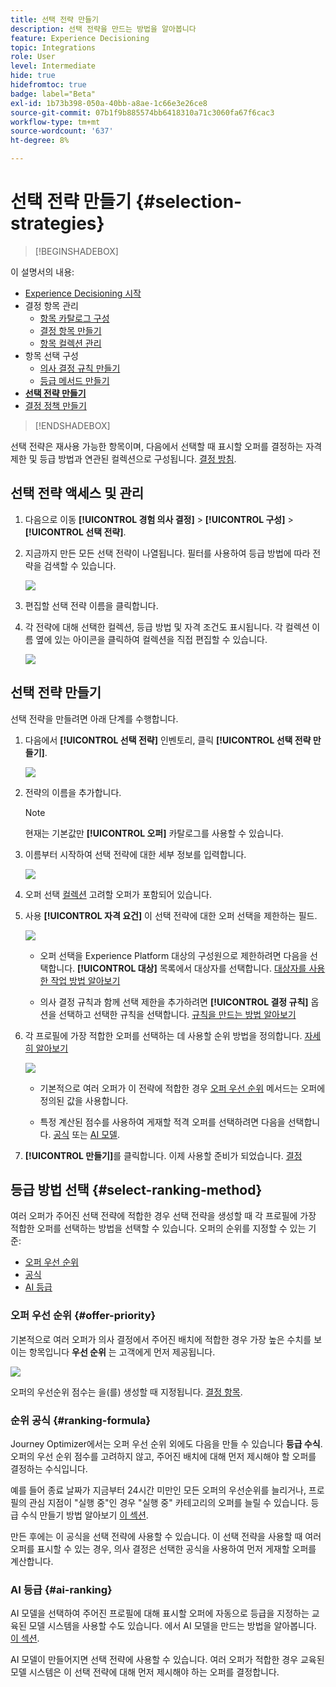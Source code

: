 ```yaml
---
title: 선택 전략 만들기
description: 선택 전략을 만드는 방법을 알아봅니다
feature: Experience Decisioning
topic: Integrations
role: User
level: Intermediate
hide: true
hidefromtoc: true
badge: label="Beta"
exl-id: 1b73b398-050a-40bb-a8ae-1c66e3e26ce8
source-git-commit: 07b1f9b885574bb6418310a71c3060fa67f6cac3
workflow-type: tm+mt
source-wordcount: '637'
ht-degree: 8%

---
```


# 선택 전략 만들기 {#selection-strategies}

>[!BEGINSHADEBOX]

이 설명서의 내용:

* [Experience Decisioning 시작](gs-experience-decisioning.md)
* 결정 항목 관리
   * [항목 카탈로그 구성](catalogs.md)
   * [결정 항목 만들기](items.md)
   * [항목 컬렉션 관리](collections.md)
* 항목 선택 구성
   * [의사 결정 규칙 만들기](rules.md)
   * [등급 메서드 만들기](ranking.md)
* **[선택 전략 만들기](selection-strategies.md)**
* [결정 정책 만들기](create-decision.md)

>[!ENDSHADEBOX]

선택 전략은 재사용 가능한 항목이며, 다음에서 선택할 때 표시할 오퍼를 결정하는 자격 제한 및 등급 방법과 연관된 컬렉션으로 구성됩니다. [결정 방침](create-decision.md).

## 선택 전략 액세스 및 관리

1. 다음으로 이동 **[!UICONTROL 경험 의사 결정]** > **[!UICONTROL 구성]** > **[!UICONTROL 선택 전략]**.

1. 지금까지 만든 모든 선택 전략이 나열됩니다. 필터를 사용하여 등급 방법에 따라 전략을 검색할 수 있습니다.

   ![](assets/strategy-list-filters.png)

1. 편집할 선택 전략 이름을 클릭합니다.

1. 각 전략에 대해 선택한 컬렉션, 등급 방법 및 자격 조건도 표시됩니다. 각 컬렉션 이름 옆에 있는 아이콘을 클릭하여 컬렉션을 직접 편집할 수 있습니다.

   ![](assets/strategy-list-edit-collection.png)

## 선택 전략 만들기

선택 전략을 만들려면 아래 단계를 수행합니다.

1. 다음에서 **[!UICONTROL 선택 전략]** 인벤토리, 클릭 **[!UICONTROL 선택 전략 만들기]**.

   ![](assets/strategy-create-button.png)

1. 전략의 이름을 추가합니다.

   >[!NOTE]
   >
   >현재는 기본값만 **[!UICONTROL 오퍼]** 카탈로그를 사용할 수 있습니다.

1. 이름부터 시작하여 선택 전략에 대한 세부 정보를 입력합니다.

   ![](assets/strategy-create-screen.png)

1. 오퍼 선택 [컬렉션](collections.md) 고려할 오퍼가 포함되어 있습니다.

1. 사용 **[!UICONTROL 자격 요건]** 이 선택 전략에 대한 오퍼 선택을 제한하는 필드.

   ![](assets/strategy-create-eligibility.png)

   * 오퍼 선택을 Experience Platform 대상의 구성원으로 제한하려면 다음을 선택합니다. **[!UICONTROL 대상]** 목록에서 대상자를 선택합니다. [대상자를 사용한 작업 방법 알아보기](../audience/about-audiences.md)

   * 의사 결정 규칙과 함께 선택 제한을 추가하려면 **[!UICONTROL 결정 규칙]** 옵션을 선택하고 선택한 규칙을 선택합니다. [규칙을 만드는 방법 알아보기](rules.md)

1. 각 프로필에 가장 적합한 오퍼를 선택하는 데 사용할 순위 방법을 정의합니다. [자세히 알아보기](#select-ranking-method)

   ![](assets/strategy-create-ranking.png)

   * 기본적으로 여러 오퍼가 이 전략에 적합한 경우 [오퍼 우선 순위](#offer-priority) 메서드는 오퍼에 정의된 값을 사용합니다.

   * 특정 계산된 점수를 사용하여 게재할 적격 오퍼를 선택하려면 다음을 선택합니다. [공식](#ranking-formula) 또는 [AI 모델](#ai-ranking).

1. **[!UICONTROL 만들기]**&#x200B;를 클릭합니다. 이제 사용할 준비가 되었습니다. [결정](create-decision.md)

## 등급 방법 선택 {#select-ranking-method}

여러 오퍼가 주어진 선택 전략에 적합한 경우 선택 전략을 생성할 때 각 프로필에 가장 적합한 오퍼를 선택하는 방법을 선택할 수 있습니다. 오퍼의 순위를 지정할 수 있는 기준:

* [오퍼 우선 순위](#offer-priority)
* [공식](#ranking-formula)
* [AI 등급](#ai-ranking)

### 오퍼 우선 순위 {#offer-priority}

기본적으로 여러 오퍼가 의사 결정에서 주어진 배치에 적합한 경우 가장 높은 수치를 보이는 항목입니다 **우선 순위** 는 고객에게 먼저 제공됩니다.

![](assets/item-priority.png)

오퍼의 우선순위 점수는 을(를) 생성할 때 지정됩니다. [결정 항목](items.md).

### 순위 공식 {#ranking-formula}

Journey Optimizer에서는 오퍼 우선 순위 외에도 다음을 만들 수 있습니다 **등급 수식**. 오퍼의 우선 순위 점수를 고려하지 않고, 주어진 배치에 대해 먼저 제시해야 할 오퍼를 결정하는 수식입니다.

예를 들어 종료 날짜가 지금부터 24시간 미만인 모든 오퍼의 우선순위를 늘리거나, 프로필의 관심 지점이 &quot;실행 중&quot;인 경우 &quot;실행 중&quot; 카테고리의 오퍼를 늘릴 수 있습니다. 등급 수식 만들기 방법 알아보기 [이 섹션](ranking.md).

만든 후에는 이 공식을 선택 전략에 사용할 수 있습니다. 이 선택 전략을 사용할 때 여러 오퍼를 표시할 수 있는 경우, 의사 결정은 선택한 공식을 사용하여 먼저 게재할 오퍼를 계산합니다.

### AI 등급 {#ai-ranking}

AI 모델을 선택하여 주어진 프로필에 대해 표시할 오퍼에 자동으로 등급을 지정하는 교육된 모델 시스템을 사용할 수도 있습니다. 에서 AI 모델을 만드는 방법을 알아봅니다. [이 섹션](ranking.md).

AI 모델이 만들어지면 선택 전략에 사용할 수 있습니다. 여러 오퍼가 적합한 경우 교육된 모델 시스템은 이 선택 전략에 대해 먼저 제시해야 하는 오퍼를 결정합니다.

